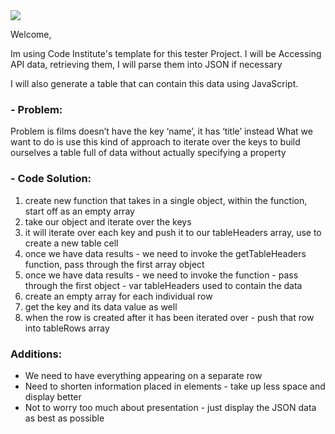 <img src="https://codeinstitute.s3.amazonaws.com/fullstack/ci_logo_small.png" style="margin: 0;">


Welcome,

Im using Code Institute's template for this tester Project. 
I will be Accessing API data, retrieving them, I will parse them into JSON if necessary

I will also generate a table that can contain this data using JavaScript.

### - Problem: 
Problem is films doesn’t have the key ‘name’, it has ‘title’ instead 
What we want to do is use this kind of approach to iterate over the keys to build 
ourselves a table full of data without actually specifying a property

### - Code Solution: 
1. create new function that takes in a single object, within the function, start off as an empty array
2. take our object and iterate over the keys 
3. it will iterate over each key and push it to our tableHeaders array, use <td> to create a new table cell 
4. once we have data results - we need to invoke the getTableHeaders function, pass through the first array object 
5. once we have data results - we need to invoke the function - pass through the first object - var tableHeaders used to contain the data 
6. create an empty array for each individual row 
7. get the key and its data value as well
8. when the row is created after it has been iterated over - push that row into tableRows array


### Additions: 

- We need to have everything appearing on a separate row 
- Need to shorten information placed in <td> elements - take up less space and display better 
- Not to worry too much about presentation - just display the JSON data as best as possible


 

